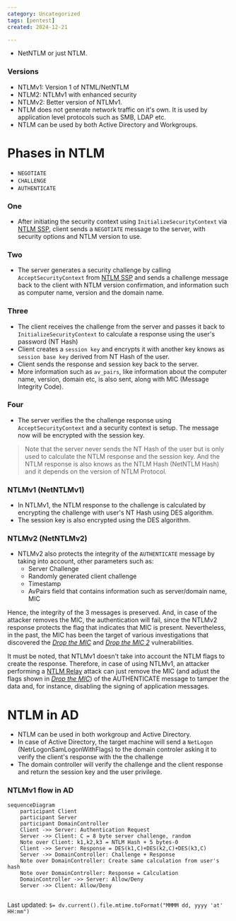 ```yaml
---
category: Uncategorized
tags: [pentest]
created: 2024-12-21

---
```

- NetNTLM or just NTLM.
### Versions
- NTLMv1: Version 1 of NTML/NetNTLM
- NTLM2: NTLMv1 with enhanced security
- NTLMv2: Better version of NTLMv1.
- NTLM does not generate network traffic on it's own. It is used by application level protocols such as SMB, LDAP etc.
- NTLM can be used by both Active Directory and Workgroups.

# Phases in NTLM
- `NEGOTIATE`
- `CHALLENGE`
- `AUTHENTICATE`
### One
- After initiating the security context using `InitializeSecurityContext` via [NTLM SSP](Authentication.md#NTLM%20SSP), client sends a `NEGOTIATE` message to the server, with security options and NTLM version to use.
### Two
- The server generates a security challenge by calling `AcceptSecurityContext` from [NTLM SSP](Authentication.md#NTLM%20SSP) and sends a challenge message back to the client with NTLM version confirmation, and information such as computer name, version and the domain name. 
### Three
- The client receives the challenge from the server and passes it back to `InitializeSecurityContext` to calculate a response using the user's password (NT Hash)
- Client creates a `session key` and encrypts it with another key knows as `session base key` derived from NT Hash of the user.
- Client sends the response and session key back to the server.
- More information such as `av_pairs`, like information about the computer name, version, domain etc, is also sent, along with MIC (Message Integrity Code).
### Four
- The server verifies the the challenge response using `AcceptSecurityContext` and a security context is setup. The message now will be encrypted with the session key.

> Note that the server never sends the NT Hash of the user but is only used to calculate the NTLM response and the session key.
> And the NTLM response is also knows as the NTLM Hash (NetNTLM Hash) and it depends on the version of NTLM Protocol.

### NTLMv1 (NetNTLMv1)
- In NTLMv1, the NTLM response to the challenge is calculated by encrypting the challenge with user's NT Hash using DES algorithm.
- The session key is also encrypted using the DES algorithm.

### NTLMv2 (NetNTLMv2)
- NTLMv2 also protects the integrity of the `AUTHENTICATE` message by taking into account, other parameters such as:
	- Server Challenge
	- Randomly generated client challenge
	- Timestamp
	- AvPairs field that contains information such as server/domain name, MIC

Hence, the integrity of the 3 messages is preserved. And, in case of the attacker removes the MIC, the authentication will fail, since the NTLMv2 response protects the flag that indicates that MIC is present. Nevertheless, in the past, the MIC has been the target of various investigations that discovered the [_Drop the MIC_](https://www.preempt.com/blog/cve-2019-1040-windows-vulnerability/) and [_Drop the MIC 2_](https://www.preempt.com/blog/active-directory-ntlm-attacks/) vulnerabilities.

It must be noted, that NTLMv1 doesn't take into account the NTLM flags to create the response. Therefore, in case of using NTLMv1, an attacker performing a [NTLM Relay](https://zer1t0.gitlab.io/posts/attacking_ad/#ntlm-relay) attack can just remove the MIC (and adjust the flags shown in [_Drop the MIC_](https://www.preempt.com/blog/cve-2019-1040-windows-vulnerability/)) of the AUTHENTICATE message to tamper the data and, for instance, disabling the signing of application messages.

# NTLM in AD
- NTLM can be used in both workgroup and Active Directory.
- In case of Active Directory, the target machine will send a `NetLogon` (NetrLogonSamLogonWithFlags) to the domain controler asking it to verify the client's response with the the challenge
- The domain controller will verify the challenge and the client response and return the session key and the user privilege.
### NTLMv1 flow in AD
```mermaid
sequenceDiagram
	participant Client
	participant Server
	participant DomainController
	Client ->> Server: Authentication Request
	Server ->> Client: C = 8 byte server challenge, random
	Note over Client: k1,k2,k3 = NTLM Hash + 5 bytes-0
	Client ->> Server: Response = DES(k1,C)+DES(k2,C)+DES(k3,C)
	Server ->> DomainController: Challenge + Response
	Note over DomainController: Create same calculation from user's hash
	Note over DomainController: Response = Calculation
	DomainController ->> Server: Allow/Deny
	Server ->> Client: Allow/Deny
	
```


Last updated: `$= dv.current().file.mtime.toFormat("MMMM dd, yyyy 'at' HH:mm")`
